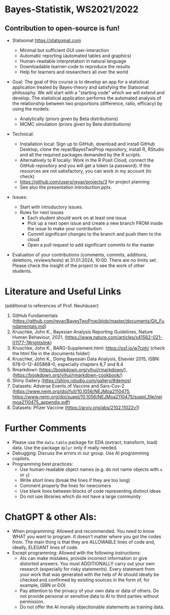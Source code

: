 # Bayes-Statistik, WS2021/2022
## Contribution to open-source is fun! 


-	Statsomat https://statsomat.com 
    -	Minimal but sufficient GUI user-interaction 
    -	Automatic reporting (automated tables and graphics) 
    -	Human-readable interpretation in natural language
    -	Downloadable learner-code to reproduce the results 
    -	Help for learners and researchers all over the world 

-	Goal: The goal of this course is to develop an app for a statistical application treated by Bayes-theory and satisfying the Statsomat philosophy. We will start with a "starting code" which we will extend and develop. The statistical application performs the automated analysis of the relationship between two proportions (difference, ratio, efficacy) by using the models:  
    -  Analytically (priors given by Beta distributions)
    -  MCMC simulation (priors given by Beta distributions)
 
-	Technical:
    -	Installation local: Sign up to GitHub, download and install GitHub Desktop, clone the reyar/BayesTwoProp repository, install R, RStudio and all the required packages demanded by the R scripts.
    -	Alternatively to R locally: Work in the R Posit Cloud, connect the GitHub repository and you will get a token (a password). If the resources are not satisfactory, you can work in my account (to check) 
	- 	https://github.com/users/reyar/projects/3 for project planning 
    -	See also the presentation Introduction.pptx. 

- Issues:
    - Start with introductory issues. 
    - Rules for next issues
        - Each student should work on at least one issue 
        - Pick up a next open issue and create a new branch FROM inside the issue to make your contribution 
        - Commit significant changes to the branch and push them to the cloud
        - Open a pull request to add significant commits to the master
 
-	Evaluation of your contributions (comments, commits, additions, deletions, reviews/tests) at 31.01.2024, 10:00. There are no limits set. Please check the insight of the project to see the work of other students. 

# Literature and Useful Links 
(additional to references of Prof. Neuhäuser) 

1. GitHub Fundamentals (https://github.com/reyar/BayesTwoProp/blob/master/documents/Git_Fundamentals.md)
2. Kruschke, John K., Bayesian Analysis Reporting Guidelines, Nature Human Behaviour, 2021,  (https://www.nature.com/articles/s41562-021-01177-7#rightslink)
3. Kruschke, John K., BARG-Supplement.html: https://osf.io/w7cph/ (check the html file in the documents folder)
4. Kruschke, John K., Doing Bayesian Data Analysis, Elsevier 2015, ISBN: 978-0-12-405888-0, especially chapters 6,7 and 8.4
5. Rmarkdown (https://bookdown.org/yihui/rmarkdown/), (https://bookdown.org/yihui/rmarkdown-cookbook/)
6. Shiny Gallery (https://shiny.rstudio.com/gallery/#demos)
7. Datasets: Adverse Events of Vaccine and Sars-Cov-2 (https://www.nejm.org/doi/full/10.1056/NEJMoa2110475, https://www.nejm.org/doi/suppl/10.1056/NEJMoa2110475/suppl_file/nejmoa2110475_appendix.pdf)
8. Datasets: Pfizer Vaccine (https://arxiv.org/abs/2102.11022v1)


# Further Comments
-	Please use the `data.table` package for EDA (extract, transform, load) data. Use the package `dplyr` only if really needed.
-	Debugging: Discuss the errors in our group. Use AI programming copilots.
-	Programming best practices:
    - Use human-readable object names (e.g. do not name objects with `x` or `y`) 
    - Write short lines (break the lines if they are too long)
    - Comment properly the lines for newcomers 
    - Use blank lines between blocks of code representing distinct ideas
    - Do not use libraries which do not have a large community  


# ChatGPT & other AIs: 
- When programming: Allowed and recommended. You need to know WHAT you want to program. It doesn't matter where you got the codes from. The main thing is that they are ALLOWABLE lines of code and, ideally, ELEGANT lines of code. 
- Except programming: Allowed with the following instructions: 
	- AIs can make mistakes, provide incorrect information or give distorted answers. You must ADDITIONALLY carry out your own research (especially for risky statements). Every statement from your work that was generated with the help of AI should ideally be checked and confirmed by existing sources in the form of, for example, ISBN or DOI. 
	- Pay attention to the privacy of your own data or data of others. Do not provide personal or sensitive data to AI to third parties without permission. 
	- Do not offer the AI ​​morally objectionable statements as training data.


